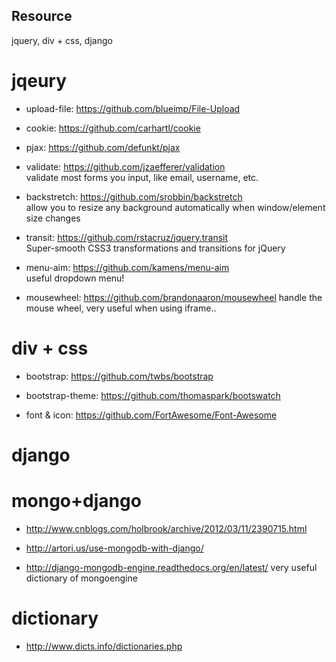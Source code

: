Resource
--------

jquery, div + css, django

jqeury
=====

* upload-file: https://github.com/blueimp/File-Upload

* cookie: https://github.com/carhartl/cookie

* pjax: https://github.com/defunkt/pjax

* validate:
 https://github.com/jzaefferer/validation  
 validate most forms you input, like email, username, etc.

* backstretch:
 https://github.com/srobbin/backstretch  
 allow you to resize any background automatically when window/element size changes

* transit:
 https://github.com/rstacruz/jquery.transit  
 Super-smooth CSS3 transformations and transitions for jQuery

* menu-aim:
 https://github.com/kamens/menu-aim  
 useful dropdown menu!

* mousewheel:
 https://github.com/brandonaaron/mousewheel
 handle the mouse wheel, very useful when using iframe..

div + css
=====

* bootstrap: https://github.com/twbs/bootstrap

* bootstrap-theme: https://github.com/thomaspark/bootswatch

* font & icon: https://github.com/FortAwesome/Font-Awesome

django
=====

mongo+django
=====
 
* http://www.cnblogs.com/holbrook/archive/2012/03/11/2390715.html
 
* http://artori.us/use-mongodb-with-django/
 
* http://django-mongodb-engine.readthedocs.org/en/latest/
 very useful dictionary of mongoengine



dictionary
=====

* http://www.dicts.info/dictionaries.php

